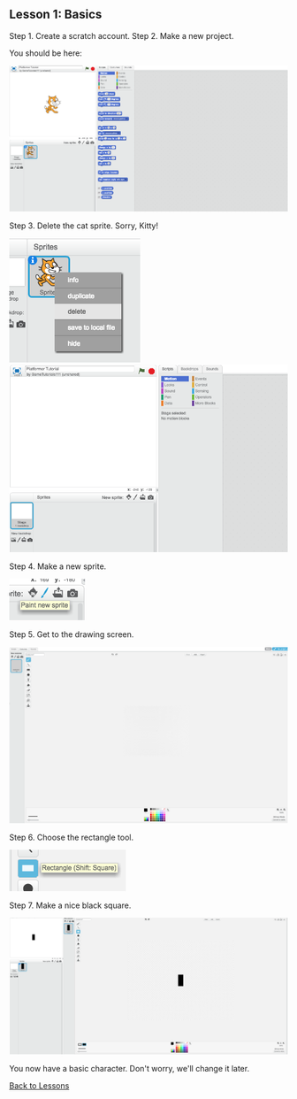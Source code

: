 ## Lesson 1: Basics

Step 1. Create a scratch account.
Step 2. Make a new project.

You should be here:

![1](https://github.com/GameTutorialsWeb/assets/raw/master/Screen%20Shot%202018-04-24%20at%2011.53.05%20AM.png)

Step 3. Delete the cat sprite. Sorry, Kitty!

![2](https://github.com/GameTutorialsWeb/assets/raw/master/Screen%20Shot%202018-04-24%20at%2011.53.23%20AM.png)
![3](https://github.com/GameTutorialsWeb/assets/raw/master/Screen%20Shot%202018-04-24%20at%2011.53.46%20AM.png)

Step 4. Make a new sprite.

![4](https://github.com/GameTutorialsWeb/assets/raw/master/Screen%20Shot%202018-04-24%20at%2011.54.27%20AM.png)

Step 5. Get to the drawing screen.

![5](https://github.com/GameTutorialsWeb/assets/raw/master/Screen%20Shot%202018-04-24%20at%2011.54.38%20AM.png)

Step 6. Choose the rectangle tool.

![6](https://github.com/GameTutorialsWeb/assets/raw/master/Screen%20Shot%202018-04-24%20at%2011.54.54%20AM.png)

Step 7. Make a nice black square.

![7](https://github.com/GameTutorialsWeb/assets/raw/master/Screen%20Shot%202018-04-24%20at%2011.55.46%20AM.png)

You now have a basic character. Don't worry, we'll change it later.

[Back to Lessons](index)
